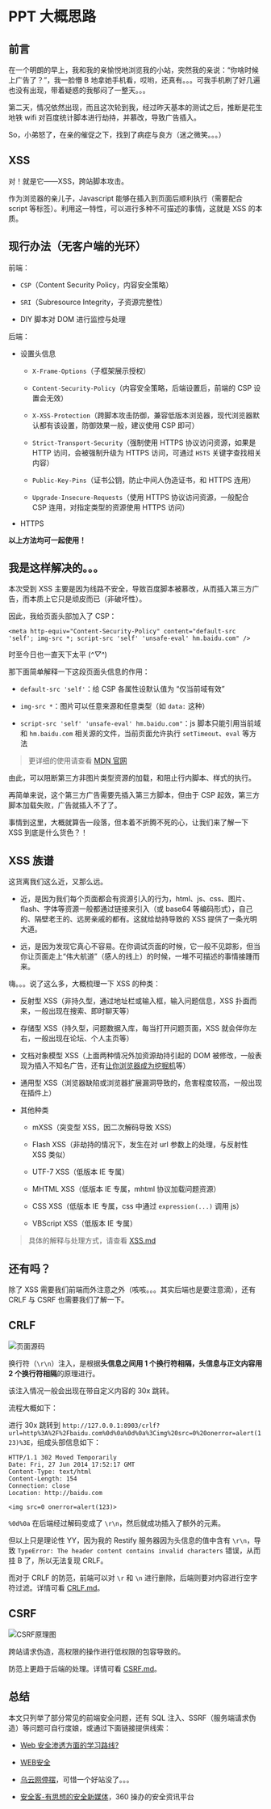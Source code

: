 # PPT 大概思路

## 前言

在一个明朗的早上，我和我的亲愉悦地浏览我的小站，突然我的亲说：“你啥时候上广告了？”，我一脸懵 B 地拿她手机看，哎哟，还真有。。。可我手机刷了好几遍也没有出现，带着疑惑的我郁闷了一整天。。。

第二天，情况依然出现，而且这次轮到我，经过昨天基本的测试之后，推断是花生地铁 wifi 对百度统计脚本进行劫持，并慕改，导致广告插入。

So，小弟怒了，在亲的催促之下，找到了病症与良方（迷之微笑。。。）

## XSS

对！就是它——XSS，跨站脚本攻击。

作为浏览器的亲儿子，Javascript 能够在插入到页面后顺利执行（需要配合 script 等标签）。利用这一特性，可以进行多种不可描述的事情，这就是 XSS 的本质。

## 现行办法（无客户端的光环）

前端：

* `CSP`（Content Security Policy，内容安全策略）

* `SRI`（Subresource Integrity，子资源完整性）

* DIY 脚本对 DOM 进行监控与处理

后端：

* 设置头信息

    * `X-Frame-Options`（子框架展示授权）

    * `Content-Security-Policy`（内容安全策略，后端设置后，前端的 CSP 设置会无效）

    * `X-XSS-Protection`（跨脚本攻击防御，兼容低版本浏览器，现代浏览器默认都有该设置，防御效果一般，建议使用 CSP 即可）

    * `Strict-Transport-Security`（强制使用 HTTPS 协议访问资源，如果是 HTTP 访问，会被强制升级为 HTTPS 访问，可通过 `HSTS` 关键字查找相关内容）

    * `Public-Key-Pins`（证书公钥，防止中间人伪造证书，和 HTTPS 连用）

    * `Upgrade-Insecure-Requests`（使用 HTTPS 协议访问资源，一般配合 CSP 连用，对指定类型的资源使用 HTTPS 访问）

* HTTPS

**以上方法均可一起使用！**

## 我是这样解决的。。。

本次受到 XSS 主要是因为线路不安全，导致百度脚本被慕改，从而插入第三方广告，而本质上它只是顽皮而已（非破坏性）。

因此，我给页面头部加入了 CSP：

```
<meta http-equiv="Content-Security-Policy" content="default-src 'self'; img-src *; script-src 'self' 'unsafe-eval' hm.baidu.com" />
```

时至今日也一直天下太平 (*^▽^*)

那下面简单解释一下这段页面头信息的作用：

* `default-src 'self'`：给 CSP 各属性设默认值为 “仅当前域有效”

* `img-src *`：图片可以任意来源和任意类型（如 `data:` 这种）

* `script-src 'self' 'unsafe-eval' hm.baidu.com"`：js 脚本只能引用当前域和 `hm.baidu.com` 相关源的文件，当前页面允许执行 `setTimeout`、`eval` 等方法

> 更详细的使用请查看 [MDN 官网](https://developer.mozilla.org/zh-CN/docs/Web/Security/CSP/CSP_policy_directives#%E5%86%85%E5%AE%B9%E6%BA%90)

由此，可以阻断第三方非图片类型资源的加载，和阻止行内脚本、样式的执行。

再简单来说，这个第三方广告需要先插入第三方脚本，但由于 CSP 起效，第三方脚本加载失败，广告就插入不了了。

事情到这里，大概就算告一段落，但本着不折腾不死的心，让我们来了解一下 XSS 到底是什么货色？！

## XSS 族谱

这货离我们这么近，又那么远。

* 近，是因为我们每个页面都会有资源引入的行为，html、js、css、图片、flash、字体等资源一般都通过链接来引入（或 base64 等编码形式），自己的、隔壁老王的、远房亲戚的都有。这就给劫持导致的 XSS 提供了一条光明大道。

* 远，是因为发现它真心不容易。在你调试页面的时候，它一般不见踪影，但当你让页面走上“伟大航道”（感人的线上）的时候，一堆不可描述的事情接踵而来。

嗨。。。说了这么多，大概梳理一下 XSS 的种类：

* 反射型 XSS（非持久型，通过地址栏或输入框，输入问题信息，XSS 扑面而来，一般出现在搜索、即时聊天等）

* 存储型 XSS（持久型，问题数据入库，每当打开问题页面，XSS 就会伴你左右，一般出现在论坛、个人主页等）

* 文档对象模型 XSS（上面两种情况外加资源劫持引起的 DOM 被修改，一般表现为插入不知名广告，还有[让你浏览器成为挖掘机](http://pcedu.pconline.com.cn/1028/10280047.html)等）

* 通用型 XSS（浏览器缺陷或浏览器扩展漏洞导致的，危害程度较高，一般出现在插件上）

* 其他种类

    * mXSS（突变型 XSS，因二次解码导致 XSS）

    * Flash XSS（非劫持的情况下，发生在对 url 参数上的处理，与反射性 XSS 类似）

    * UTF-7 XSS（低版本 IE 专属）

    * MHTML XSS（低版本 IE 专属，mhtml 协议加载问题资源）

    * CSS XSS（低版本 IE 专属，css 中通过 `expression(...)` 调用 js）

    * VBScript XSS（低版本 IE 专属）

> 具体的解释与处理方式，请查看 [XSS.md](XSS.md)

## 还有吗？

除了 XSS 需要我们前端而外注意之外（咳咳。。。其实后端也是要注意滴），还有 CRLF 与 CSRF 也需要我们了解一下。

## CRLF

![页面源码](resource/0001-0005.png)

换行符（`\r\n`）注入，是根据**头信息之间用 1 个换行符相隔，头信息与正文内容用 2 个换行符相隔**的原理进行。

该注入情况一般会出现在带自定义内容的 30x 跳转。

流程大概如下：

进行 30x 跳转到 `http://127.0.0.1:8903/crlf?url=http%3A%2F%2Fbaidu.com%0d%0a%0d%0a%3Cimg%20src=0%20onerror=alert(123)%3E`，组成头部信息如下：

```
HTTP/1.1 302 Moved Temporarily 
Date: Fri, 27 Jun 2014 17:52:17 GMT 
Content-Type: text/html 
Content-Length: 154 
Connection: close 
Location: http://baidu.com

<img src=0 onerror=alert(123)>
```

`%0d%0a` 在后端经过解码变成了 `\r\n`，然后就成功插入了额外的元素。

但以上只是理论性 YY，因为我的 Restify 服务器因为头信息的值中含有 `\r\n`，导致 `TypeError: The header content contains invalid characters` 错误，从而挂 B 了，所以无法复现 CRLF。

而对于 CRLF 的防范，前端可以对 `\r` 和 `\n` 进行删除，后端则要对内容进行空字符过滤。详情可看 [CRLF.md](CRLF.md)。

## CSRF

![CSRF原理图](resource/0000-csrf-0001.jpg)

跨站请求伪造，高权限的操作进行低权限的包容导致的。

防范上更趋于后端的处理。详情可看 [CSRF.md](CSRF.md)。

## 总结

本文只列举了部分常见的前端安全问题，还有 SQL 注入、SSRF（服务端请求伪造）等问题可自行度娘，或通过下面链接提供线索：

* [Web 安全渗透方面的学习路线?](https://www.zhihu.com/question/21914899)

* [WEB安全](http://www.freebuf.com/articles/web)

* [乌云网停摆](http://www.infzm.com/content/118576)，可惜一个好站没了。。。

* [安全客-有思想的安全新媒体](http://bobao.360.cn/index/index)，360 操办的安全资讯平台